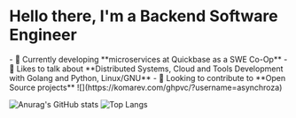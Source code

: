<h1>Hello there, I'm a Backend Software Engineer</h1>
- 💾 Currently developing **microservices at Quickbase as a SWE Co-Op**
- 🥸 Likes to talk about **Distributed Systems, Cloud and Tools Development with Golang and Python, Linux/GNU**
- 🤝 Looking to contribute to **Open Source projects**
![](https://komarev.com/ghpvc/?username=asynchroza)

![Anurag's GitHub stats](https://github-readme-stats.vercel.app/api?username=asynchroza&count_private=true&theme=radical)
![Top Langs](https://github-readme-stats.vercel.app/api/top-langs/?username=asynchroza&theme=radical&layout=compact&hide=css,html)



